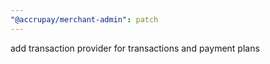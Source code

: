 ```yaml
---
"@accrupay/merchant-admin": patch
---
```


add transaction provider for transactions and payment plans
